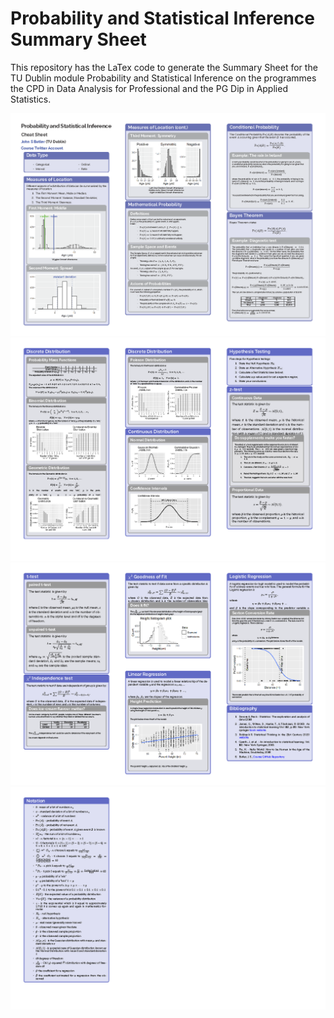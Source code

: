 # Probability and Statistical Inference Summary Sheet
This repository has the LaTex code to generate the Summary Sheet for the TU Dublin module Probability and Statistical Inference on the programmes the CPD in Data Analysis for Professional and the PG Dip in Applied Statistics.

![alt text](Probability_Cheat_Sheet-4_Page_1.png)
![alt text](Probability_Cheat_Sheet-4_Page_2.png)
![alt text](Probability_Cheat_Sheet-4_Page_3.png)
![alt text](Probability_Cheat_Sheet-4_Page_4.png)

